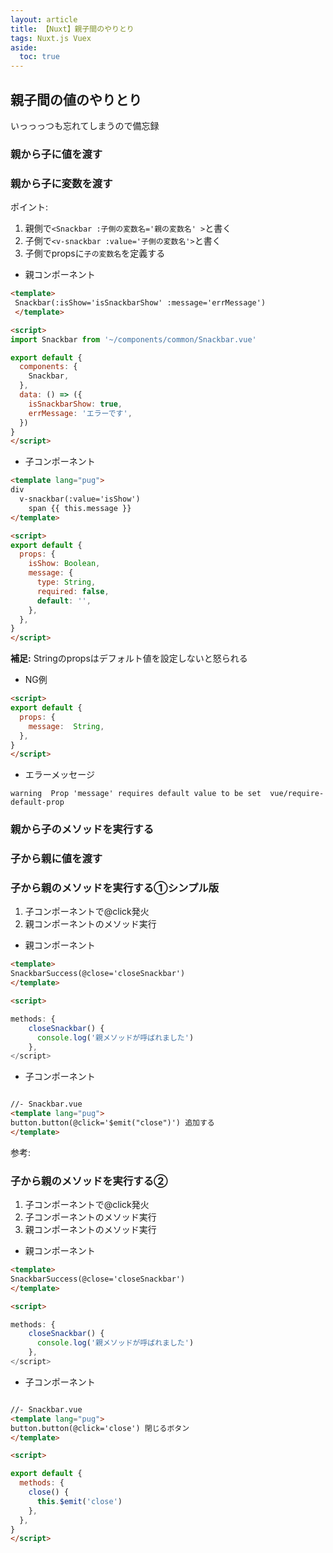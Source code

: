 ```yaml
---
layout: article
title: 【Nuxt】親子間のやりとり
tags: Nuxt.js Vuex
aside:
  toc: true
---
```



## 親子間の値のやりとり
いっっっつも忘れてしまうので備忘録


### 親から子に値を渡す

### 親から子に変数を渡す

ポイント:<br/>
1. 親側で`<Snackbar :子側の変数名='親の変数名' >`と書く
2. 子側で`<v-snackbar :value='子側の変数名'>`と書く
3. 子側でpropsに`子の変数名`を定義する

- 親コンポーネント
```html
<template>
 Snackbar(:isShow='isSnackbarShow' :message='errMessage')
 </template>

<script>
import Snackbar from '~/components/common/Snackbar.vue'

export default {
  components: {
    Snackbar,
  },
  data: () => ({
    isSnackbarShow: true,
    errMessage: 'エラーです',
  })
}
</script>

```

- 子コンポーネント

```html
<template lang="pug">
div
  v-snackbar(:value='isShow')
    span {{ this.message }}
</template>

<script>
export default {
  props: {
    isShow: Boolean,
    message: {
      type: String,
      required: false,
      default: '',
    },
  },
}
</script>

```


**補足:**
Stringのpropsはデフォルト値を設定しないと怒られる

- NG例
```html
<script>
export default {
  props: {
    message:  String,
  },
}
</script>
```

- エラーメッセージ

```
warning  Prop 'message' requires default value to be set  vue/require-default-prop

```


### 親から子のメソッドを実行する

### 子から親に値を渡す

### 子から親のメソッドを実行する①シンプル版


1. 子コンポーネントで@click発火
2. 親コンポーネントのメソッド実行


- 親コンポーネント
```html
<template>
SnackbarSuccess(@close='closeSnackbar')
</template>

<script>

methods: {
    closeSnackbar() {
      console.log('親メソッドが呼ばれました')
    },
</script>
```

- 子コンポーネント
```html

//- Snackbar.vue
<template lang="pug">
button.button(@click='$emit("close")') 追加する
</template>
```

参考:
[](https://teratail.com/questions/235418)

### 子から親のメソッドを実行する②

1. 子コンポーネントで@click発火
2. 子コンポーネントのメソッド実行
3. 親コンポーネントのメソッド実行


- 親コンポーネント
```html
<template>
SnackbarSuccess(@close='closeSnackbar')
</template>

<script>

methods: {
    closeSnackbar() {
      console.log('親メソッドが呼ばれました')
    },
</script>
```

- 子コンポーネント
```html

//- Snackbar.vue
<template lang="pug">
button.button(@click='close') 閉じるボタン
</template>

<script>

export default {
  methods: {
    close() {
      this.$emit('close')
    },
  },
}
</script>
```
